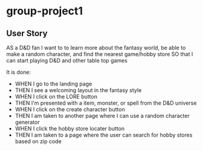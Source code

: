 # group-project1
## User Story
 AS a D&D fan
I want to to learn more about the fantasy world, be able to make a random character, and find the nearest game/hobby store
SO that I can start playing D&D and other table top games

It is done:
* WHEN I go to the landing page
* THEN I see a welcoming layout in the fantasy style
* WHEN I click on the LORE button
* THEN I'm presented with a item, monster, or spell from the D&D universe
* WHEN I click on the create character button
* THEN I am taken to another page where I can use a random character generator
* WHEN I click the hobby store locater button
* THEN I am taken to a page where the user can search for hobby stores based on zip code
